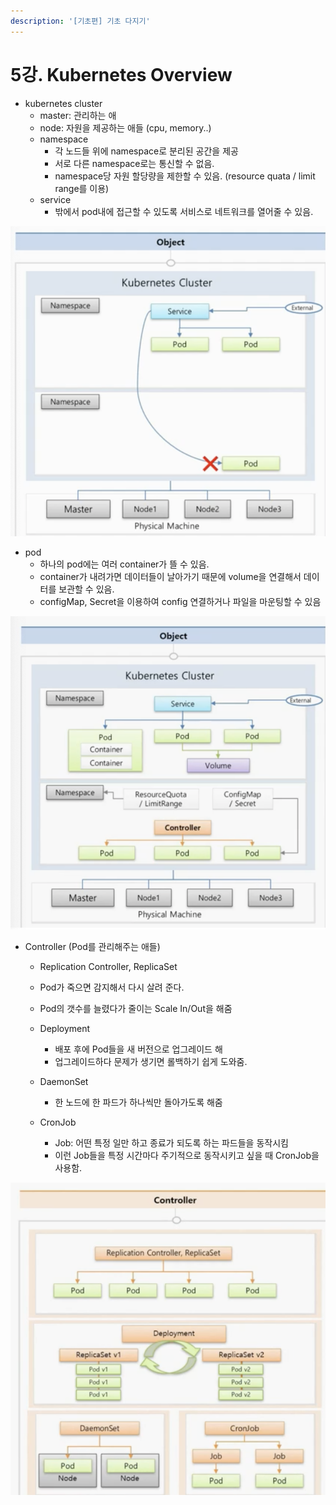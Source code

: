```yaml
---
description: '[기초편] 기초 다지기'
---
```


# 5강. Kubernetes Overview

* kubernetes cluster
  * master: 관리하는 애
  * node: 자원을 제공하는 애들 \(cpu, memory..\)
  * namespace
    * 각 노드들 위에 namespace로 분리된 공간을 제공
    * 서로 다른 namespace로는 통신할 수 없음.
    * namespace당 자원 할당량을 제한할 수 있음. \(resource quata / limit range를 이용\)
  * service
    * 밖에서 pod내에 접근할 수 있도록 서비스로 네트워크를 열어줄 수 있음.

![&#xC11C;&#xB85C; &#xB2E4;&#xB978; namespace&#xC5D0;&#xB294; &#xC811;&#xADFC; &#xBD88;&#xAC00;&#xB2A5;](../.gitbook/assets/2021-08-15-1.07.40.png)

* pod
  * 하나의 pod에는 여러 container가 뜰 수 있음.
  * container가 내려가면 데이터들이 날아가기 때문에 volume을 연결해서 데이터를 보관할 수 있음.
  * configMap, Secret을 이용하여 config 연결하거나 파일을 마운팅할 수 있음 

![](../.gitbook/assets/2021-08-15-1.14.21.png)

* Controller \(Pod를 관리해주는 애들\)
  *  Replication Controller, ReplicaSet
    * Pod가 죽으면 감지해서 다시 살려 준다.
    * Pod의 갯수를 늘렸다가 줄이는 Scale In/Out을 해줌
  * Deployment
    * 배포 후에 Pod들을 새 버전으로 업그레이드 해
    *  업그레이드하다 문제가 생기면 롤백하기 쉽게 도와줌.
  * DaemonSet
    * 한 노드에 한 파드가 하나씩만 돌아가도록 해줌
  * CronJob

    * Job: 어떤 특정 일만 하고 종료가 되도록 하는 파드들을 동작시킴
    * 이런 Job들을 특정 시간마다 주기적으로 동작시키고 싶을 때 CronJob을 사용함.

![](../.gitbook/assets/2021-08-15-1.19.58.png)

